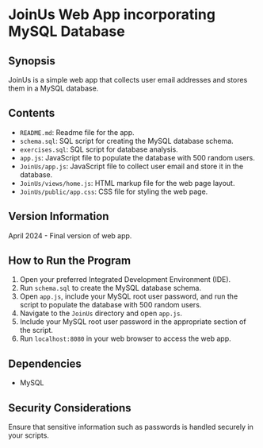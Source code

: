 # JoinUs Web App incorporating MySQL Database

## Synopsis

JoinUs is a simple web app that collects user email addresses and stores them in a MySQL database.

## Contents

- `README.md`: Readme file for the app.
- `schema.sql`: SQL script for creating the MySQL database schema.
- `exercises.sql`: SQL script for database analysis.
- `app.js`: JavaScript file to populate the database with 500 random users.
- `JoinUs/app.js`: JavaScript file to collect user email and store it in the database.
- `JoinUs/views/home.js`: HTML markup file for the web page layout.
- `JoinUs/public/app.css`: CSS file for styling the web page.

## Version Information

April 2024 - Final version of web app.

## How to Run the Program

1. Open your preferred Integrated Development Environment (IDE).
2. Run `schema.sql` to create the MySQL database schema.
3. Open `app.js`, include your MySQL root user password, and run the script to populate the database with 500 random users.
4. Navigate to the `JoinUs` directory and open `app.js`.
5. Include your MySQL root user password in the appropriate section of the script.
6. Run `localhost:8080` in your web browser to access the web app.

## Dependencies

- MySQL

## Security Considerations

Ensure that sensitive information such as passwords is handled securely in your scripts.